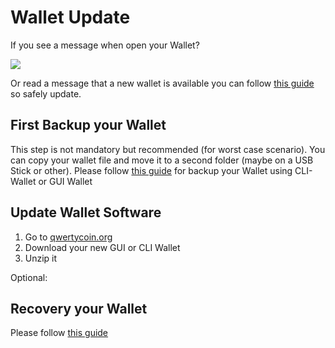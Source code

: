 # Wallet Update

If you see a message when open your Wallet?

![](https://cdn.qwertycoin.org/images/other/github/updateinform.jpg)

Or read a message that a new wallet is available you can follow [this guide](https://docs.qwertycoin.org/guides/wallets/Wallet-Backup) so safely update.

## First Backup your Wallet

This step is not mandatory but recommended \(for worst case scenario\). You can copy your wallet file and move it to a second folder \(maybe on a USB Stick or other\). Please follow [this guide](https://docs.qwertycoin.org/guides/wallets/Wallet-Backup) for backup your Wallet using CLI-Wallet or GUI Wallet

## Update Wallet Software

1. Go to [qwertycoin.org](https://qwertycoin.org/wallet/)
2. Download your new GUI or CLI Wallet
3. Unzip it

Optional:

## Recovery your Wallet

Please follow [this guide](https://docs.qwertycoin.org/guides/wallets/Wallet-Recovery)

